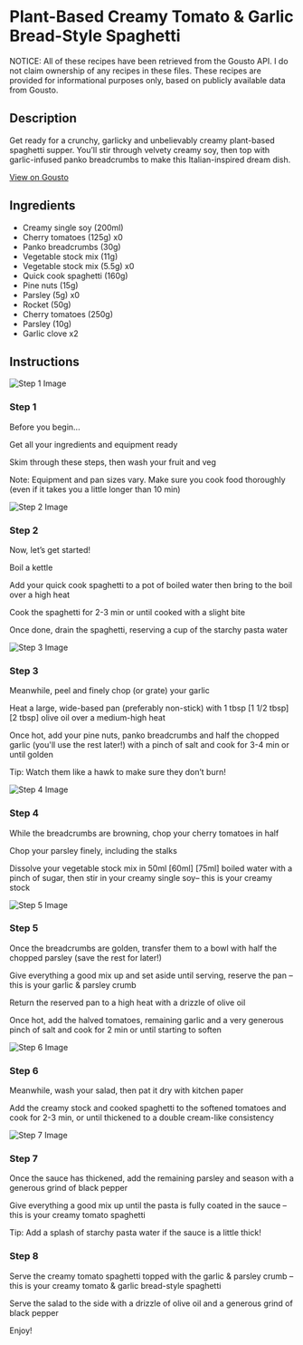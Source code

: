 # Plant-Based Creamy Tomato & Garlic Bread-Style Spaghetti

NOTICE: All of these recipes have been retrieved from the Gousto API. I do not claim ownership of any recipes in these files. These recipes are provided for informational purposes only, based on publicly available data from Gousto.

## Description

Get ready for a crunchy, garlicky and unbelievably creamy plant-based spaghetti supper. You’ll stir through velvety creamy soy, then top with garlic-infused panko breadcrumbs to make this Italian-inspired dream dish.

[View on Gousto](https://www.gousto.co.uk/recipes/cookbook/creamy-tomato-garlic-bread-style-spaghetti)

## Ingredients

- Creamy single soy (200ml)
- Cherry tomatoes (125g) x0
- Panko breadcrumbs (30g)
- Vegetable stock mix (11g)
- Vegetable stock mix (5.5g) x0
- Quick cook spaghetti (160g)
- Pine nuts (15g)
- Parsley (5g) x0
- Rocket (50g)
- Cherry tomatoes (250g)
- Parsley (10g)
- Garlic clove x2

## Instructions

![Step 1 Image](https://production-media.gousto.co.uk/cms/recipe-step-image/Admin10mm-Step-1-1670237832538-x200.jpg)

### Step 1

Before you begin...

Get all your ingredients and equipment ready

Skim through these steps, then wash your fruit and veg

Note: Equipment and pan sizes vary. Make sure you cook food thoroughly (even if it takes you a little longer than 10 min)

![Step 2 Image](https://production-media.gousto.co.uk/cms/recipe-step-image/Step-4-1700484085896-x200.jpg)

### Step 2

Now, let’s get started!

Boil a kettle

Add your quick cook spaghetti to a pot of boiled water then bring to the boil over a high heat

Cook the spaghetti for 2-3 min or until cooked with a slight bite

Once done, drain the spaghetti, reserving a cup of the starchy pasta water

![Step 3 Image](https://production-media.gousto.co.uk/cms/recipe-step-image/Step-2-1664902529782-x200.jpg)

### Step 3

Meanwhile, peel and finely chop (or grate) your garlic

Heat a large, wide-based pan (preferably non-stick) with 1 tbsp<span class="text-danger"> <span class="text-purple">[1 1/2 tbsp]</span> [2 tbsp] </span>olive oil over a medium-high heat

Once hot, add your pine nuts, panko breadcrumbs and half the chopped garlic (you'll use the rest later!) with a pinch of salt and cook for 3-4 min or until golden

Tip: Watch them like a hawk to make sure they don’t burn!

![Step 4 Image](https://production-media.gousto.co.uk/cms/recipe-step-image/Step-3-1664902569763-x200.jpg)

### Step 4

While the breadcrumbs are browning, chop your cherry tomatoes in half

Chop your parsley finely, including the stalks

Dissolve your vegetable stock mix in 50ml <span class="text-purple">[60ml] </span><span class="text-danger">[75ml]</span> boiled water with a pinch of sugar, then stir in your creamy single soy– this is your creamy stock

![Step 5 Image](https://production-media.gousto.co.uk/cms/recipe-step-image/Step-5-1664902576890-x200.jpg)

### Step 5

Once the breadcrumbs are golden, transfer them to a bowl with half the chopped parsley (save the rest for later!)

Give everything a good mix up and set aside until serving, reserve the pan – this is your garlic & parsley crumb

Return the reserved pan to a high heat with a drizzle of olive oil

Once hot, add the halved tomatoes, remaining garlic and a very generous pinch of salt and cook for 2 min or until starting to soften

![Step 6 Image](https://production-media.gousto.co.uk/cms/recipe-step-image/Step-6-1664902585185-x200.jpg)

### Step 6

Meanwhile, wash your salad, then pat it dry with kitchen paper

Add the creamy stock and cooked spaghetti to the softened tomatoes and cook for 2-3 min, or until thickened to a double cream-like consistency

![Step 7 Image](https://production-media.gousto.co.uk/cms/recipe-step-image/Step-7-1664902605151-x200.jpg)

### Step 7

Once the sauce has thickened, add the remaining parsley and season with a generous grind of black pepper

Give everything a good mix up until the pasta is fully coated in the sauce –this is your creamy tomato spaghetti

Tip: Add a splash of starchy pasta water if the sauce is a little thick!

### Step 8

Serve the creamy tomato spaghetti topped with the garlic & parsley crumb – this is your creamy tomato & garlic bread-style spaghetti

Serve the salad to the side with a drizzle of olive oil and a generous grind of black pepper

Enjoy!

